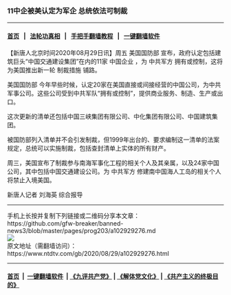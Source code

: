 ### 11中企被美认定为军企 总统依法可制裁
------------------------

#### [首页](https://github.com/gfw-breaker/banned-news3/blob/master/README.md) &nbsp;&nbsp;|&nbsp;&nbsp; [法轮功真相](https://github.com/begood0513/basic/blob/master/README.md)  &nbsp;&nbsp;|&nbsp;&nbsp; [手把手翻墙教程](https://github.com/gfw-breaker/guides/wiki)  &nbsp;&nbsp;|&nbsp;&nbsp; [一键翻墙软件](https://github.com/gfw-breaker/nogfw/blob/master/README.md)  



<div><div class="post_content" itemprop="articleBody">
 <p>
  【新唐人北京时间2020年08月29日讯】周五
  <ok href="https://www.ntdtv.com/gb/美国国防部.htm">
   美国国防部
  </ok>
  宣布，政府认定包括建筑巨头“中国交通建设集团”在内的11家
  <ok href="https://www.ntdtv.com/gb/中国企业.htm">
   中国企业
  </ok>
  ，为
  <ok href="https://www.ntdtv.com/gb/中共军方.htm">
   中共军方
  </ok>
  拥有或控制，这将为美国推出新一轮
  <ok href="https://www.ntdtv.com/gb/制裁措施.htm">
   制裁措施
  </ok>
  铺路。
 </p>
 <p>
  <ok href="https://www.ntdtv.com/gb/美国国防部.htm">
   美国国防部
  </ok>
  今年早些时候，认定20家在美国直接或间接经营的中国公司，为中共军事公司。这些公司受到中共军队“拥有或控制”，提供商业服务、制造、生产或出口。
 </p>
 <p>
  这次更新的清单还包括中国三峡集团有限公司、中化集团有限公司、中国建筑集团。
 </p>
 <p>
  被国防部列入清单并不会引发制裁，但1999年出台的、要求编制这一清单的法案规定，总统可以实施制裁，包括查封清单上实体的所有财产。
 </p>
 <p>
  周三，美国宣布了制裁参与南海军事化工程的相关个人及其亲属，以及24家中国公司，其中包括中国交通建设公司。为
  <ok href="https://www.ntdtv.com/gb/中共军方.htm">
   中共军方
  </ok>
  修建南中国海人工岛的相关个人将禁止入境美国。
 </p>
 <p>
  新唐人记者 刘海英 综合报导
 </p>
 <div class="single_ad">
 </div>
</div>
</div>
<hr/>
手机上长按并复制下列链接或二维码分享本文章：<br/>
https://github.com/gfw-breaker/banned-news3/blob/master/pages/prog203/a102929276.md <br/>
<a href='https://github.com/gfw-breaker/banned-news3/blob/master/pages/prog203/a102929276.md'><img src='https://github.com/gfw-breaker/banned-news3/blob/master/pages/prog203/a102929276.md.png'/></a> <br/>
原文地址（需翻墙访问）：https://www.ntdtv.com/gb/2020/08/29/a102929276.html


------------------------
#### [首页](https://github.com/gfw-breaker/banned-news3/blob/master/README.md) &nbsp;|&nbsp; [一键翻墙软件](https://github.com/gfw-breaker/nogfw/blob/master/README.md) &nbsp;| [《九评共产党》](https://github.com/gfw-breaker/9ping.md/blob/master/README.md#九评之一评共产党是什么) | [《解体党文化》](https://github.com/gfw-breaker/jtdwh.md/blob/master/README.md) | [《共产主义的终极目的》](https://github.com/gfw-breaker/gczydzjmd.md/blob/master/README.md)


<img src='http://gfw-breaker.win/banned-news3/pages/prog203/a102929276.md' width='0px' height='0px'/>